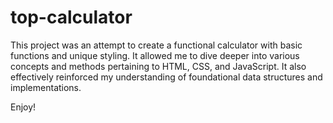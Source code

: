 # top-calculator

This project was an attempt to create a functional calculator with basic functions and unique styling. It allowed me to dive deeper into various concepts and methods pertaining to HTML, CSS, and JavaScript. It also effectively reinforced my understanding of foundational data structures and implementations.

Enjoy!